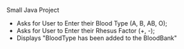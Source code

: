 Small Java Project
- Asks for User to Enter their Blood Type (A, B, AB, O);
- Asks for User to Enter their Rhesus Factor (+, -);
- Displays "BloodType has been added to the BloodBank"
